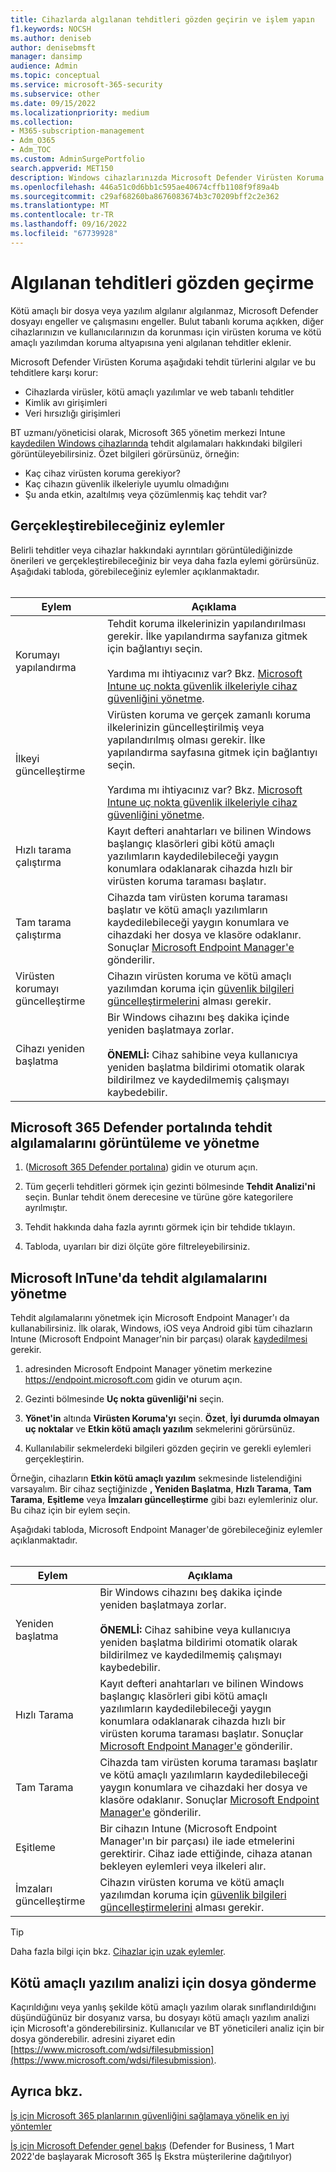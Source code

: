 ```yaml
---
title: Cihazlarda algılanan tehditleri gözden geçirin ve işlem yapın
f1.keywords: NOCSH
ms.author: deniseb
author: denisebmsft
manager: dansimp
audience: Admin
ms.topic: conceptual
ms.service: microsoft-365-security
ms.subservice: other
ms.date: 09/15/2022
ms.localizationpriority: medium
ms.collection:
- M365-subscription-management
- Adm_O365
- Adm_TOC
ms.custom: AdminSurgePortfolio
search.appverid: MET150
description: Windows cihazlarınızda Microsoft Defender Virüsten Koruma tarafından algılanan tehditleri gözden geçirmeyi ve yönetmeyi öğrenin.
ms.openlocfilehash: 446a51c0d6bb1c595ae40674cffb1108f9f89a4b
ms.sourcegitcommit: c29af68260ba8676083674b3c70209bff2c2e362
ms.translationtype: MT
ms.contentlocale: tr-TR
ms.lasthandoff: 09/16/2022
ms.locfileid: "67739928"
---
```

# <a name="review-detected-threats"></a>Algılanan tehditleri gözden geçirme

Kötü amaçlı bir dosya veya yazılım algılanır algılanmaz, Microsoft Defender dosyayı engeller ve çalışmasını engeller. Bulut tabanlı koruma açıkken, diğer cihazlarınızın ve kullanıcılarınızın da korunması için virüsten koruma ve kötü amaçlı yazılımdan koruma altyapısına yeni algılanan tehditler eklenir.

Microsoft Defender Virüsten Koruma aşağıdaki tehdit türlerini algılar ve bu tehditlere karşı korur:

- Cihazlarda virüsler, kötü amaçlı yazılımlar ve web tabanlı tehditler
- Kimlik avı girişimleri
- Veri hırsızlığı girişimleri

BT uzmanı/yöneticisi olarak, Microsoft 365 yönetim merkezi Intune [kaydedilen Windows cihazlarında](/mem/intune/enrollment/device-enrollment) tehdit algılamaları hakkındaki bilgileri görüntüleyebilirsiniz. Özet bilgileri görürsünüz, örneğin:

- Kaç cihaz virüsten koruma gerekiyor?
- Kaç cihazın güvenlik ilkeleriyle uyumlu olmadığını
- Şu anda etkin, azaltılmış veya çözümlenmiş kaç tehdit var?

## <a name="actions-you-can-take"></a>Gerçekleştirebileceğiniz eylemler

Belirli tehditler veya cihazlar hakkındaki ayrıntıları görüntülediğinizde önerileri ve gerçekleştirebileceğiniz bir veya daha fazla eylemi görürsünüz. Aşağıdaki tabloda, görebileceğiniz eylemler açıklanmaktadır.<br><br>

| Eylem | Açıklama |
|--|--|
| Korumayı yapılandırma | Tehdit koruma ilkelerinizin yapılandırılması gerekir. İlke yapılandırma sayfanıza gitmek için bağlantıyı seçin.<br><br>Yardıma mı ihtiyacınız var? Bkz. [Microsoft Intune uç nokta güvenlik ilkeleriyle cihaz güvenliğini yönetme](/mem/intune/protect/endpoint-security-policy). |
| İlkeyi güncelleştirme | Virüsten koruma ve gerçek zamanlı koruma ilkelerinizin güncelleştirilmiş veya yapılandırılmış olması gerekir. İlke yapılandırma sayfasına gitmek için bağlantıyı seçin.<br><br>Yardıma mı ihtiyacınız var? Bkz. [Microsoft Intune uç nokta güvenlik ilkeleriyle cihaz güvenliğini yönetme](/mem/intune/protect/endpoint-security-policy). |
| Hızlı tarama çalıştırma | Kayıt defteri anahtarları ve bilinen Windows başlangıç klasörleri gibi kötü amaçlı yazılımların kaydedilebileceği yaygın konumlara odaklanarak cihazda hızlı bir virüsten koruma taraması başlatır. |
| Tam tarama çalıştırma | Cihazda tam virüsten koruma taraması başlatır ve kötü amaçlı yazılımların kaydedilebileceği yaygın konumlara ve cihazdaki her dosya ve klasöre odaklanır. Sonuçlar [Microsoft Endpoint Manager'e](/mem/intune/fundamentals/tutorial-walkthrough-endpoint-manager) gönderilir. |
| Virüsten korumayı güncelleştirme | Cihazın virüsten koruma ve kötü amaçlı yazılımdan koruma için [güvenlik bilgileri güncelleştirmelerini](https://go.microsoft.com/fwlink/?linkid=2149926) alması gerekir. |
| Cihazı yeniden başlatma | Bir Windows cihazını beş dakika içinde yeniden başlatmaya zorlar.<br><br>**ÖNEMLİ:** Cihaz sahibine veya kullanıcıya yeniden başlatma bildirimi otomatik olarak bildirilmez ve kaydedilmemiş çalışmayı kaybedebilir. |

## <a name="view-and-manage-threat-detections-in-the-microsoft-365-defender-portal"></a>Microsoft 365 Defender portalında tehdit algılamalarını görüntüleme ve yönetme

1. ([Microsoft 365 Defender portalına](https://security.microsoft.com)) gidin ve oturum açın.

1. Tüm geçerli tehditleri görmek için gezinti bölmesinde **Tehdit Analizi'ni** seçin. Bunlar tehdit önem derecesine ve türüne göre kategorilere ayrılmıştır.

1. Tehdit hakkında daha fazla ayrıntı görmek için bir tehdide tıklayın.

1. Tabloda, uyarıları bir dizi ölçüte göre filtreleyebilirsiniz.

## <a name="manage-threat-detections-in-microsoft-intune"></a>Microsoft InTune'da tehdit algılamalarını yönetme

Tehdit algılamalarını yönetmek için Microsoft Endpoint Manager'ı da kullanabilirsiniz. İlk olarak, Windows, iOS veya Android gibi tüm cihazların Intune (Microsoft Endpoint Manager'nin bir parçası) olarak [kaydedilmesi](/mem/intune/enrollment/windows-enrollment-methods) gerekir.

1. adresinden Microsoft Endpoint Manager yönetim merkezine <a href="https://go.microsoft.com/fwlink/p/?linkid=2150463" target="_blank">https://endpoint.microsoft.com</a> gidin ve oturum açın.

2. Gezinti bölmesinde **Uç nokta güvenliği'ni** seçin.

3. **Yönet'in** altında **Virüsten Koruma'yı** seçin. **Özet**, **İyi durumda olmayan uç noktalar** ve **Etkin kötü amaçlı yazılım** sekmelerini görürsünüz.

4. Kullanılabilir sekmelerdeki bilgileri gözden geçirin ve gerekli eylemleri gerçekleştirin.

Örneğin, cihazların **Etkin kötü amaçlı yazılım** sekmesinde listelendiğini varsayalım. Bir cihaz seçtiğinizde **, Yeniden Başlatma**, **Hızlı Tarama**, **Tam Tarama**, **Eşitleme** veya **İmzaları güncelleştirme** gibi bazı eylemleriniz olur. Bu cihaz için bir eylem seçin.

Aşağıdaki tabloda, Microsoft Endpoint Manager'de görebileceğiniz eylemler açıklanmaktadır.<br><br>

| Eylem | Açıklama |
|--|--|
| Yeniden başlatma | Bir Windows cihazını beş dakika içinde yeniden başlatmaya zorlar.<br><br>**ÖNEMLİ:** Cihaz sahibine veya kullanıcıya yeniden başlatma bildirimi otomatik olarak bildirilmez ve kaydedilmemiş çalışmayı kaybedebilir. |
| Hızlı Tarama | Kayıt defteri anahtarları ve bilinen Windows başlangıç klasörleri gibi kötü amaçlı yazılımların kaydedilebileceği yaygın konumlara odaklanarak cihazda hızlı bir virüsten koruma taraması başlatır. Sonuçlar [Microsoft Endpoint Manager'e](/mem/intune/fundamentals/tutorial-walkthrough-endpoint-manager) gönderilir. |
| Tam Tarama | Cihazda tam virüsten koruma taraması başlatır ve kötü amaçlı yazılımların kaydedilebileceği yaygın konumlara ve cihazdaki her dosya ve klasöre odaklanır. Sonuçlar [Microsoft Endpoint Manager'e](/mem/intune/fundamentals/tutorial-walkthrough-endpoint-manager) gönderilir. |
| Eşitleme | Bir cihazın Intune (Microsoft Endpoint Manager'ın bir parçası) ile iade etmelerini gerektirir. Cihaz iade ettiğinde, cihaza atanan bekleyen eylemleri veya ilkeleri alır. |
| İmzaları güncelleştirme | Cihazın virüsten koruma ve kötü amaçlı yazılımdan koruma için [güvenlik bilgileri güncelleştirmelerini](https://go.microsoft.com/fwlink/?linkid=2149926) alması gerekir. |

> [!TIP]
> Daha fazla bilgi için bkz. [Cihazlar için uzak eylemler](/mem/intune/protect/endpoint-security-manage-devices#remote-actions-for-devices).

## <a name="how-to-submit-a-file-for-malware-analysis"></a>Kötü amaçlı yazılım analizi için dosya gönderme

Kaçırıldığını veya yanlış şekilde kötü amaçlı yazılım olarak sınıflandırıldığını düşündüğünüz bir dosyanız varsa, bu dosyayı kötü amaçlı yazılım analizi için Microsoft'a gönderebilirsiniz. Kullanıcılar ve BT yöneticileri analiz için bir dosya gönderebilir. adresini ziyaret edin [https://www.microsoft.com/wdsi/filesubmission](https://www.microsoft.com/wdsi/filesubmission).

## <a name="see-also"></a>Ayrıca bkz.

[İş için Microsoft 365 planlarının güvenliğini sağlamaya yönelik en iyi yöntemler](../admin/security-and-compliance/secure-your-business-data.md)

[İş için Microsoft Defender genel bakış](../security/defender-business/mdb-overview.md) (Defender for Business, 1 Mart 2022'de başlayarak Microsoft 365 İş Ekstra müşterilerine dağıtılıyor)
